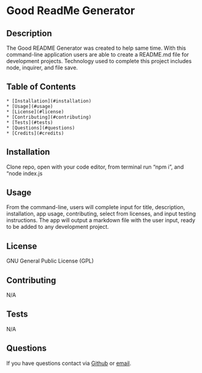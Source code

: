# Good ReadMe Generator 
  
  ## Description
  The Good README Generator was created to help same time. With this command-line application users are able to create a README.md file for development projects. Technology used to complete this project includes node, inquirer, and file save. 
  
  ## Table of Contents
  
    * [Installation](#installation)
    * [Usage](#usage)
    * [License](#license)
    * [Contributing](#contributing)
    * [Tests](#tests)
    * [Questions](#questions)
    * [Credits](#credits)
  
  ## Installation
  
  Clone repo, open with your code editor, from terminal run “npm i”, and “node index.js
  
  ## Usage
  
  From the command-line, users will complete input for title, description, installation, app usage, contributing, select from licenses, and input testing instructions. The app will output a markdown file with the user input, ready to be added to any development project. 
  
  ## License
  
  GNU General Public License (GPL)
  
  ## Contributing
  
  N/A
  
  ## Tests
  
  N/A
  
  ## Questions
  
  If you have questions contact via [Github](https://github.com/colinshelton) or [email](https://mail.google.com/mail/?view=cm&source=mailto&to=[sheltoncolint@gmail.com]). 
  
